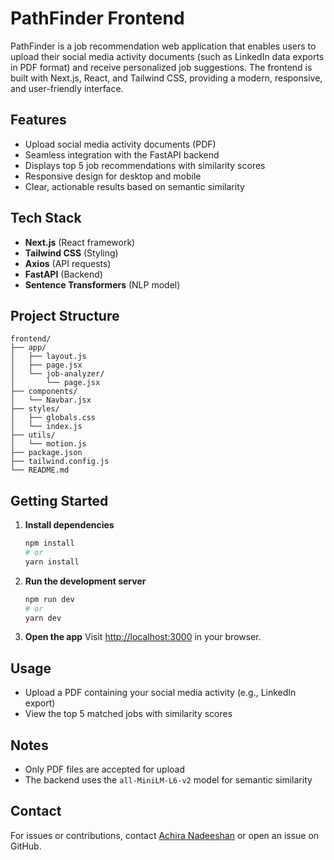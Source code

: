 
# PathFinder Frontend

PathFinder is a job recommendation web application that enables users to upload their social media activity documents (such as LinkedIn data exports in PDF format) and receive personalized job suggestions. The frontend is built with Next.js, React, and Tailwind CSS, providing a modern, responsive, and user-friendly interface.

## Features

- Upload social media activity documents (PDF)
- Seamless integration with the FastAPI backend
- Displays top 5 job recommendations with similarity scores
- Responsive design for desktop and mobile
- Clear, actionable results based on semantic similarity

## Tech Stack

- **Next.js** (React framework)
- **Tailwind CSS** (Styling)
- **Axios** (API requests)
- **FastAPI** (Backend)
- **Sentence Transformers** (NLP model)

## Project Structure

```
frontend/
├── app/
│   ├── layout.js
│   ├── page.jsx
│   └── job-analyzer/
│       └── page.jsx
├── components/
│   └── Navbar.jsx
├── styles/
│   ├── globals.css
│   └── index.js
├── utils/
│   └── motion.js
├── package.json
├── tailwind.config.js
└── README.md
```

## Getting Started

1. **Install dependencies**
   ```bash
   npm install
   # or
   yarn install
   ```

2. **Run the development server**
   ```bash
   npm run dev
   # or
   yarn dev
   ```

3. **Open the app**
   Visit [http://localhost:3000](http://localhost:3000) in your browser.

## Usage

- Upload a PDF containing your social media activity (e.g., LinkedIn export)
- View the top 5 matched jobs with similarity scores

## Notes

- Only PDF files are accepted for upload
- The backend uses the `all-MiniLM-L6-v2` model for semantic similarity

## Contact

For issues or contributions, contact [Achira Nadeeshan](mailto:hrachiranadeeshan@gmail.com) or open an issue on GitHub.
